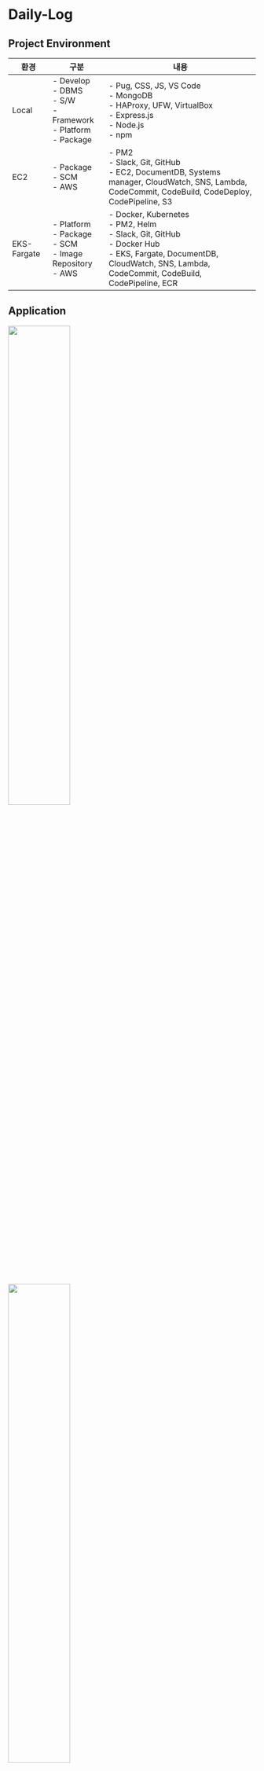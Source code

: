 # Daily-Log

## Project Environment
환경 | 구분 | 내용
--- | --- | ---
Local | - Develop<br/>- DBMS<br/>- S/W<br/>- Framework<br/>- Platform<br/>- Package | - Pug, CSS, JS, VS Code<br/>- MongoDB<br/>- HAProxy, UFW, VirtualBox<br/>- Express.js<br/>- Node.js<br/>- npm
EC2 | - Package<br/>- SCM<br/>- AWS | - PM2<br/>- Slack, Git, GitHub<br/>- EC2, DocumentDB, Systems manager, CloudWatch, SNS, Lambda, CodeCommit, CodeBuild, CodeDeploy, CodePipeline, S3
EKS-Fargate | - Platform<br/>- Package<br/>- SCM<br/>- Image Repository<br/>- AWS | - Docker, Kubernetes<br/>- PM2, Helm<br/>- Slack, Git, GitHub<br/>- Docker Hub<br/>- EKS, Fargate, DocumentDB, CloudWatch, SNS, Lambda, CodeCommit, CodeBuild, CodePipeline, ECR


## Application
<img src="https://github.com/kva231/Daily-Log/blob/master/images/application/main.JPG" width="50%">
<img src="https://github.com/kva231/Daily-Log/blob/master/images/application/output.JPG" width="50%">


## Architecture
### Local
<img src="https://github.com/kva231/Daily-Log/blob/master/images/architecture/Local_architecture.JPG" width="25%">

<br/>

### EC2
![EC2](https://github.com/kva231/Daily-Log/blob/master/images/architecture/ec2_architecture.JPG)

<br/>

### EKS-Fargate
![EKS-Fargate](https://github.com/kva231/Daily-Log/blob/master/images/architecture/eks-fargate_architecture.JPG)
